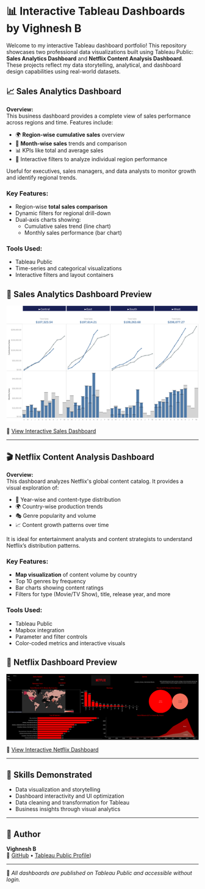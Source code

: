 # 📊 Interactive Tableau Dashboards by Vighnesh B

Welcome to my interactive Tableau dashboard portfolio! This repository showcases two professional data visualizations built using Tableau Public: **Sales Analytics Dashboard** and **Netflix Content Analysis Dashboard**. These projects reflect my data storytelling, analytical, and dashboard design capabilities using real-world datasets.

## 📈 Sales Analytics Dashboard

**Overview:**  
This business dashboard provides a complete view of sales performance across regions and time. Features include:

- 🌍 **Region-wise cumulative sales** overview
- 📆 **Month-wise sales** trends and comparison
- 📊 KPIs like total and average sales
- 📌 Interactive filters to analyze individual region performance

Useful for executives, sales managers, and data analysts to monitor growth and identify regional trends.

### Key Features:
- Region-wise **total sales comparison**
- Dynamic filters for regional drill-down
- Dual-axis charts showing:
  - Cumulative sales trend (line chart)
  - Monthly sales performance (bar chart)

### Tools Used:
- Tableau Public
- Time-series and categorical visualizations
- Interactive filters and layout containers


## 📸 Sales Analytics Dashboard Preview

![Sales Analytics Dashboard](https://github.com/vighneshb1995/Tableau-Dashboards/blob/main/Sales_Analytics.png?raw=true)



🔗 [View Interactive Sales Dashboard](https://public.tableau.com/app/profile/vighnesh.b/viz/Sales_Analytics_17508460943380/Lv12)

---

## 🎬 Netflix Content Analysis Dashboard


**Overview:**  
This dashboard analyzes Netflix's global content catalog. It provides a visual exploration of:

- 📅 Year-wise and content-type distribution
- 🌍 Country-wise production trends
- 🎭 Genre popularity and volume
- 📈 Content growth patterns over time

It is ideal for entertainment analysts and content strategists to understand Netflix’s distribution patterns.

### Key Features:
- **Map visualization** of content volume by country
- Top 10 genres by frequency
- Bar charts showing content ratings
- Filters for type (Movie/TV Show), title, release year, and more

### Tools Used:
- Tableau Public
- Mapbox integration
- Parameter and filter controls
- Color-coded metrics and interactive visuals
  

## 📸 Netflix Dashboard Preview

![Netflix Dashboard](https://github.com/vighneshb1995/Tableau-Dashboards/blob/main/Netflix.png?raw=true)



🔗 [View Interactive Netflix Dashboard](https://public.tableau.com/app/profile/vighnesh.b/viz/NETFLIXDashboard_17153159598150/Netflix)


---

## 🧠 Skills Demonstrated
- Data visualization and storytelling
- Dashboard interactivity and UI optimization
- Data cleaning and transformation for Tableau
- Business insights through visual analytics
  
---

## 👤 Author

**Vighnesh B**  
🔗 [GitHub](https://github.com/vighneshb1995) • [Tableau Public Profile](https://public.tableau.com/app/profile/vighnesh.b/vizzes))

---

📌 *All dashboards are published on Tableau Public and accessible without login.*


